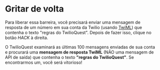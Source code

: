 # Gritar de volta

Para liberar essa barreira, você precisará enviar uma mensagem de resposta de um número em sua conta da Twilio (usando [TwiML](https://www.twilio.com/docs/sms/twiml)) que contenha o texto "regras do TwilioQuest". Depois de fazer isso, clique no botão *HACK* à direita.

O TwilioQuest examinará as últimas 100 mensagens enviadas de sua conta e procurará uma **mensagem de resposta TwiML** (NÃO uma mensagem de API de saída) que contenha o texto **"regras do TwilioQuest"**. Se encontrarmos um, você será vitorioso!